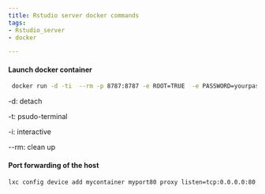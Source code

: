 ```yaml
---
title: Rstudio server docker commands
tags:
- Rstudio_server
- docker

---
```


#### Launch docker container

```bash
 docker run -d -ti  --rm -p 8787:8787 -e ROOT=TRUE  -e PASSWORD=yourpasswordhere --name RStudioServer --mount source=R_data,target=/home/rstudio/rdata  rstudio
```

-d: detach

-t: psudo-terminal

-i: interactive

--rm: clean up 

#### Port forwarding of the host

```bash
lxc config device add mycontainer myport80 proxy listen=tcp:0.0.0.0:80 connect=tcp:127.0.0.1:80 
```


